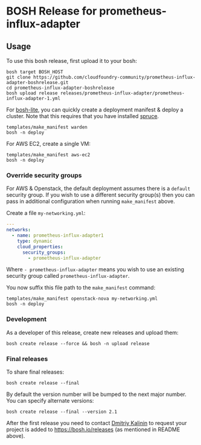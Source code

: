 # BOSH Release for prometheus-influx-adapter

## Usage

To use this bosh release, first upload it to your bosh:

```
bosh target BOSH_HOST
git clone https://github.com/cloudfoundry-community/prometheus-influx-adapter-boshrelease.git
cd prometheus-influx-adapter-boshrelease
bosh upload release releases/prometheus-influx-adapter/prometheus-influx-adapter-1.yml
```

For [bosh-lite](https://github.com/cloudfoundry/bosh-lite), you can quickly create a deployment manifest & deploy a cluster. Note that this requires that you have installed [spruce](https://github.com/geofffranks/spruce).

```
templates/make_manifest warden
bosh -n deploy
```

For AWS EC2, create a single VM:

```
templates/make_manifest aws-ec2
bosh -n deploy
```

### Override security groups

For AWS & Openstack, the default deployment assumes there is a `default` security group. If you wish to use a different security group(s) then you can pass in additional configuration when running `make_manifest` above.

Create a file `my-networking.yml`:

``` yaml
---
networks:
  - name: prometheus-influx-adapter1
    type: dynamic
    cloud_properties:
      security_groups:
        - prometheus-influx-adapter
```

Where `- prometheus-influx-adapter` means you wish to use an existing security group called `prometheus-influx-adapter`.

You now suffix this file path to the `make_manifest` command:

```
templates/make_manifest openstack-nova my-networking.yml
bosh -n deploy
```

### Development

As a developer of this release, create new releases and upload them:

```
bosh create release --force && bosh -n upload release
```

### Final releases

To share final releases:

```
bosh create release --final
```

By default the version number will be bumped to the next major number. You can specify alternate versions:


```
bosh create release --final --version 2.1
```

After the first release you need to contact [Dmitriy Kalinin](mailto://dkalinin@pivotal.io) to request your project is added to https://bosh.io/releases (as mentioned in README above).
